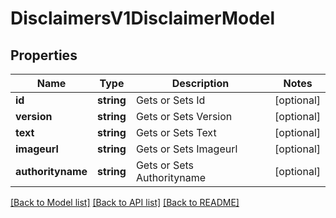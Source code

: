 # DisclaimersV1DisclaimerModel

## Properties
Name | Type | Description | Notes
------------ | ------------- | ------------- | -------------
**id** | **string** | Gets or Sets Id | [optional] 
**version** | **string** | Gets or Sets Version | [optional] 
**text** | **string** | Gets or Sets Text | [optional] 
**imageurl** | **string** | Gets or Sets Imageurl | [optional] 
**authorityname** | **string** | Gets or Sets Authorityname | [optional] 

[[Back to Model list]](../../README.md#documentation-for-models) [[Back to API list]](../../README.md#documentation-for-api-endpoints) [[Back to README]](../../README.md)

